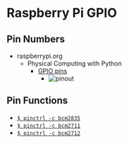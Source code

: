 # Raspberry Pi GPIO

## Pin Numbers

- raspberrypi.org
  - Physical Computing with Python
    - [GPIO pins](<https://projects.raspberrypi.org/en/projects/physical-computing/1>)
      - ![pinout](<https://projects-static.raspberrypi.org/projects/physical-computing/248971027a596f3437da45bafd2bd8a8cc35cb95/en/images/pinout.png>)

## Pin Functions

- [`$ pinctrl -c bcm2835`](<gpio/bcm2835.csv>)
- [`$ pinctrl -c bcm2711`](<gpio/bcm2711.csv>)
- [`$ pinctrl -c bcm2712`](<gpio/bcm2712.csv>)
